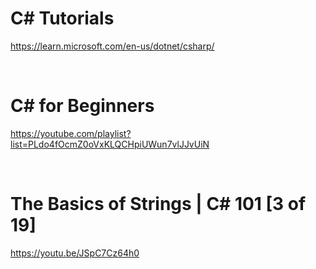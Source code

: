 # C# Tutorials

https://learn.microsoft.com/en-us/dotnet/csharp/

<br>

# C# for Beginners

https://youtube.com/playlist?list=PLdo4fOcmZ0oVxKLQCHpiUWun7vlJJvUiN

<br>

# The Basics of Strings | C# 101 [3 of 19]

https://youtu.be/JSpC7Cz64h0

<br>


